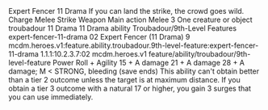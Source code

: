 <ability>
  <name>Expert Fencer</name>
  <cost>11 Drama</cost>
  <flavor>If you can land the strike, the crowd goes wild.</flavor>
  <keywords>
    <keyword>Charge</keyword>
    <keyword>Melee</keyword>
    <keyword>Strike</keyword>
    <keyword>Weapon</keyword>
  </keywords>
  <type>Main action</type>
  <distance>Melee 3</distance>
  <target>One creature or object</target>
  <metadata>
    <class>troubadour</class>
    <cost>11 Drama</cost>
    <cost_amount>11</cost_amount>
    <cost_resource>Drama</cost_resource>
    <feature_type>ability</feature_type>
    <file_dpath>Troubadour/9th-Level Features</file_dpath>
    <item_id>expert-fencer-11-drama</item_id>
    <item_index>02</item_index>
    <item_name>Expert Fencer (11 Drama)</item_name>
    <level>9</level>
    <scc>mcdm.heroes.v1:feature.ability.troubadour.9th-level-feature:expert-fencer-11-drama</scc>
    <scdc>1.1.1:10.2.3.7:02</scdc>
    <source>mcdm.heroes.v1</source>
    <type>feature/ability/troubadour/9th-level-feature</type>
  </metadata>
  <effects>
    <effect type="roll">
      <roll>Power Roll + Agility</roll>
      <t1>15 + A damage</t1>
      <t2>21 + A damage</t2>
      <t3>28 + A damage; M &lt; STRONG, bleeding (save ends)</t3>
    </effect>
    <effect type="mundane">This ability can&apos;t obtain better than a tier 2 outcome unless the target is at maximum distance. If you obtain a tier 3 outcome with a natural 17 or higher, you gain 3 surges that you can use immediately.</effect>
  </effects>
</ability>
